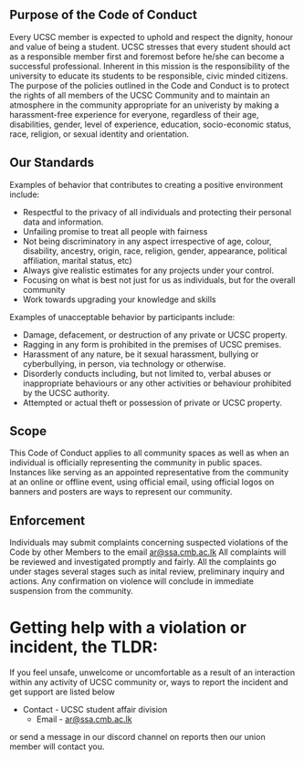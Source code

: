 ## Purpose of the Code of Conduct
Every UCSC member is expected to uphold and respect the dignity, honour and value of being a student. UCSC stresses that every student should act as a responsible member first and foremost before he/she can become a successful professional. Inherent in this mission is the responsibility of the university to educate its students to be responsible, civic minded citizens. The purpose of the policies outlined in the Code and Conduct is to protect the rights of all members of the UCSC Community and to maintain an atmosphere in the community appropriate for an univeristy by making a harassment-free experience for everyone, regardless of their age, disabilities, gender, level of experience, education, socio-economic status, race, religion, or sexual identity and orientation.

## Our Standards

Examples of behavior that contributes to creating a positive environment
include:

* Respectful to the privacy of all individuals and protecting their personal data and information.
* Unfailing promise to treat all people with fairness
* Not being discriminatory in any aspect irrespective of age, colour, disability, ancestry, origin, race, religion, gender, appearance, political affiliation, marital status, etc)
* Always give realistic estimates for any projects under your control.
* Focusing on what is best not just for us as individuals, but for the overall community
* Work towards upgrading your knowledge and skills


Examples of unacceptable behavior by participants include:

* Damage, defacement, or destruction of any private or UCSC property.
* Ragging in any form is prohibited in the premises of UCSC premises.
* Harassment of any nature, be it sexual harassment, bullying or cyberbullying, in person, via technology or otherwise.
* Disorderly conducts including, but not limited to, verbal abuses or inappropriate behaviours or any other activities or behaviour prohibited by the UCSC authority.
* Attempted or actual theft or possession of private or UCSC property.


## Scope
This Code of Conduct applies to all community spaces as well as when an individual is officially representing the community in public spaces. Instances like serving as an appointed representative from the community at an online or offline event, using official email, using official logos on banners and posters are ways to represent our community.

## Enforcement

Individuals may submit complaints concerning suspected violations of the Code by other Members to the email ar@ssa.cmb.ac.lk
All complaints will be reviewed and investigated promptly and fairly. All the complaints go under stages several stages such as inital review, preliminary inquiry and actions. Any confirmation on violence will conclude in immediate suspension from the community.


# Getting help with a violation or incident, the TLDR:

If you feel unsafe, unwelcome or uncomfortable as a result of an interaction within any activity of UCSC community or, ways to report the incident and get support are listed below

- Contact - UCSC student affair division
    - Email - ar@ssa.cmb.ac.lk

or send a message in our discord channel on reports then our union member will contact you.
